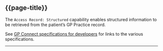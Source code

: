 ## {{page-title}}

The `Access Record: Structured` capability enables structured information to be retrieved from the patient’s GP Practice record.

See [GP Connect specifications for developers](https://digital.nhs.uk/services/gp-connect/develop-gp-connect-services/specifications-for-developers) for links to the various specifications.

---